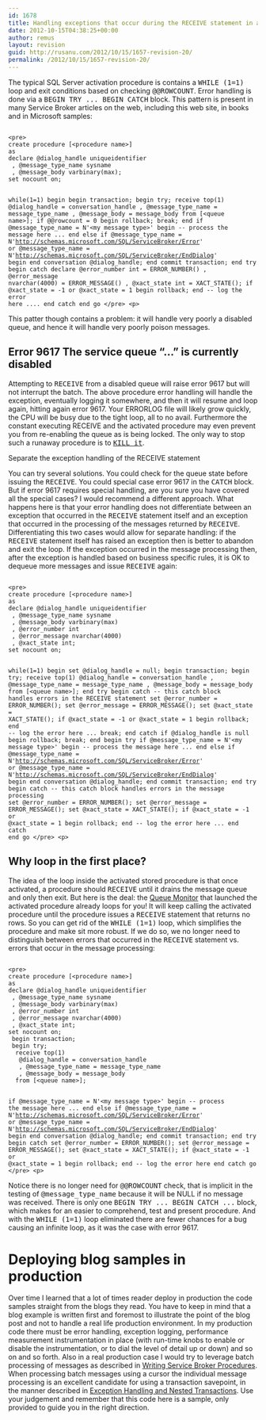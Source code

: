```yaml
---
id: 1678
title: Handling exceptions that occur during the RECEIVE statement in activated procedures
date: 2012-10-15T04:38:25+00:00
author: remus
layout: revision
guid: http://rusanu.com/2012/10/15/1657-revision-20/
permalink: /2012/10/15/1657-revision-20/
---
```

The typical SQL Server activation procedure is contains a <tt>WHILE (1=1)</tt> loop and exit conditions based on checking <tt>@@ROWCOUNT</tt>. Error handling is done via a <tt>BEGIN TRY ... BEGIN CATCH</tt> block. This pattern is present in many Service Broker articles on the web, including this web site, in books and in Microsoft samples:


<code language="SQL">
&lt;pre>
create procedure [&lt;procedure name&gt;]
as
declare @dialog_handle uniqueidentifier
 , @message_type_name sysname
 , @message_body varbinary(max);
set nocount on;

while(1=1)
begin 
 begin transaction;
 begin try;
  receive top(1) 
   @dialog_handle = conversation_handle
   , @message_type_name = message_type_name
   , @message_body = message_body
  from [&lt;queue name&gt;];
  if @@rowcount = 0
  begin
   rollback;
   break;
  end
  if @message_type_name = N'&lt;my message type&gt;'
  begin
   -- process the message here
                        ...
  end
  else if @message_type_name = N'http://schemas.microsoft.com/SQL/ServiceBroker/Error'
     or @message_type_name = N'http://schemas.microsoft.com/SQL/ServiceBroker/EndDialog'
  begin
   end conversation @dialog_handle;
  end
  commit transaction;
 end try
 begin catch
  declare @error_number int = ERROR_NUMBER()
   , @error_message nvarchar(4000) = ERROR_MESSAGE()
   , @xact_state int = XACT_STATE();
  if @xact_state = -1 or @xact_state = 1
  begin
   rollback;
  end
  -- log the error here
               ....
 end catch
end
go
&lt;/pre>
&lt;p></code>

This patter though contains a problem: it will handle very poorly a disabled queue, and hence it will handle very poorly poison messages.

## Error 9617 The service queue &#8220;&#8230;&#8221; is currently disabled

Attempting to <tt>RECEIVE</tt> from a disabled queue will raise error 9617 but will not interrupt the batch. The above procedure error handling will handle the exception, eventually logging it somewhere, and then it will resume and loop again, hitting again error 9617. Your ERRORLOG file will likely grow quickly, the CPU will be busy due to the tight loop, all to no avail. Furthermore the constant executing RECEIVE and the activated procedure may even prevent you from re-enabling the queue as is being locked. The only way to stop such a runaway procedure is to [<TT>KILL it</TT>](http://msdn.microsoft.com/en-us/library/ms173730.aspx).

<p class="callout float-left">
  Separate the exception handling of the RECEIVE statement
</p>

You can try several solutions. You could check for the queue state before issuing the <tt>RECEIVE</tt>. You could special case error 9617 in the <tt>CATCH</tt> block. But if error 9617 requires special handling, are you sure you have covered all the special cases? I would recommend a different approach. What happens here is that your error handling does not differentiate between an exception that occurred in the <tt>RECEIVE</tt> statement itself and an exception that occurred in the processing of the messages returned by <tt>RECEIVE</tt>. Differentiating this two cases would allow for separate handling: if the <tt>RECEIVE</tt> statement itself has raised an exception then is better to abandon and exit the loop. If the exception occurred in the message processing then, after the exception is handled based on business specific rules, it is OK to dequeue more messages and issue <tt>RECEIVE</tt> again:  

<code language="SQL">
&lt;pre>
create procedure [&lt;procedure name&gt;]
as
declare @dialog_handle uniqueidentifier
 , @message_type_name sysname
 , @message_body varbinary(max)
 , @error_number int
 , @error_message nvarchar(4000)
 , @xact_state int;
set nocount on;

while(1=1)
begin 
 set  @dialog_handle = null;
 begin transaction;
 begin try;
  receive top(1) 
   @dialog_handle = conversation_handle
   , @message_type_name = message_type_name
   , @message_body = message_body
  from [&lt;queue name&gt;];
 end try 
begin catch
  -- this catch block handles errors in the RECEIVE statement
  set @error_number = ERROR_NUMBER();
  set @error_message = ERROR_MESSAGE();
  set @xact_state = XACT_STATE();
  if @xact_state = -1 or @xact_state = 1
  begin
   rollback;
  end
  -- log the error here
  ...
  break;
end catch
if @dialog_handle is null
begin
  rollback;
  break;
end
begin try
  if @message_type_name = N'&lt;my message type&gt;'
  begin
   -- process the message here
   ...
  end
  else if @message_type_name = N'http://schemas.microsoft.com/SQL/ServiceBroker/Error'
     or @message_type_name = N'http://schemas.microsoft.com/SQL/ServiceBroker/EndDialog'
  begin
   end conversation @dialog_handle;
  end
  commit transaction;
 end try
 begin catch
  -- this catch block handles errors in the message processing
  set @error_number = ERROR_NUMBER();
  set @error_message = ERROR_MESSAGE();
  set @xact_state = XACT_STATE();
  if @xact_state = -1 or @xact_state = 1
  begin
   rollback;
  end
  -- log the error here
 ... 
 end catch
end 
go
&lt;/pre>
&lt;p></code>

## Why loop in the first place?

The idea of the loop inside the activated stored procedure is that once activated, a procedure should <tt>RECEIVE</tt> until it drains the message queue and only then exit. But here is the deal: the [Queue Monitor](http://rusanu.com/2008/08/03/understanding-queue-monitors/) that launched the activated procedure already loops for you! It will keep calling the activated procedure until the procedure issues a <tt>RECEIVE</tt> statement that returns no rows. So you can get rid of the <tt>WHILE (1=1)</tt> loop, which simplifies the procedure and make sit more robust. If we do so, we no longer need to distinguish between errors that occurred in the <tt>RECEIVE</tt> statement vs. errors that occur in the message processing:


<code language="SQL">
&lt;pre>
create procedure [&lt;procedure name&gt;]
as
declare @dialog_handle uniqueidentifier
 , @message_type_name sysname
 , @message_body varbinary(max)
 , @error_number int
 , @error_message nvarchar(4000)
 , @xact_state int;
set nocount on;
 begin transaction;
 begin try;
  receive top(1) 
   @dialog_handle = conversation_handle
   , @message_type_name = message_type_name
   , @message_body = message_body
  from [&lt;queue name&gt;];

  if @message_type_name = N'&lt;my message type&gt;'
  begin
   -- process the message here
   ...
  end
  else if @message_type_name = N'http://schemas.microsoft.com/SQL/ServiceBroker/Error'
     or @message_type_name = N'http://schemas.microsoft.com/SQL/ServiceBroker/EndDialog'
  begin
   end conversation @dialog_handle;
  end
  commit transaction;
 end try
 begin catch
  set @error_number = ERROR_NUMBER();
  set @error_message = ERROR_MESSAGE();
  set @xact_state = XACT_STATE();
  if @xact_state = -1 or @xact_state = 1
  begin
   rollback;
  end
  -- log the error here
 end catch
go
&lt;/pre>
&lt;p></code>

Notice there is no longer need for <tt>@@ROWCOUNT</tt> check, that is implicit in the testing of <tt>@message_type_name</tt> because it will be NULL if no message was received. There is only one <tt>BEGIN TRY ... BEGIN CATCH ...</tt> block, which makes for an easier to comprehend, test and present procedure. And with the <tt>WHILE (1=1)</tt> loop eliminated there are fewer chances for a bug causing an infinite loop, as it was the case with error 9617. 

# Deploying blog samples in production

Over time I learned that a lot of times reader deploy in production the code samples straight from the blogs they read. You have to keep in mind that a blog example is written first and foremost to illustrate the point of the blog post and not to handle a real life production environment. In my production code there must be error handling, exception logging, performance measurement instrumentation in place (with run-time knobs to enable or disable the instrumentation, or to dial the level of detail up or down) and so on and so forth. Also in a real production case I would try to leverage batch processing of messages as described in [Writing Service Broker Procedures](http://rusanu.com/2006/10/16/writing-service-broker-procedures/). When processing batch messages using a cursor the individual message processing is an excellent candidate for using a transaction savepoint, in the manner described in [Exception Handling and Nested Transactions](http://rusanu.com/2009/06/11/exception-handling-and-nested-transactions/). Use your judgement and remember that this code here is a sample, only provided to guide you in the right direction.